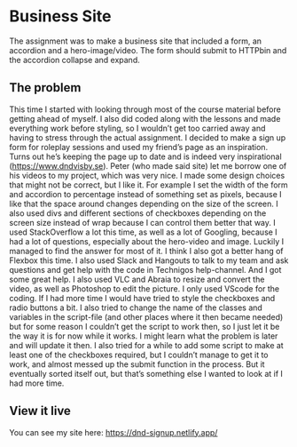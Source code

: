 # Business Site

The assignment was to make a business site that included a form, an accordion and a hero-image/video. The form should submit to HTTPbin and the accordion collapse and expand.

## The problem

This time I started with looking through most of the course material before getting ahead of myself. I also did coded along with the lessons and made everything work before styling, so I wouldn’t get too carried away and having to stress through the actual assignment. I decided to make a sign up form for roleplay sessions and used my friend’s page as an inspiration. Turns out he’s keeping the page up to date and is indeed very inspirational (https://www.dndvisby.se). Peter (who made said site) let me borrow one of his videos to my project, which was very nice. I made some design choices that might not be correct, but I like it. For example I set the width of the form and accordion to percentage instead of something set as pixels, because I like that the space around changes depending on the size of the screen. I also used divs and different sections of checkboxes depending on the screen size instead of wrap because I can control them better that way. 
I used StackOverflow a lot this time, as well as a lot of Googling, because I had a lot of questions, especially about the hero-video and image. Luckily I managed to find the answer for most of it. I think I also got a better hang of Flexbox this time. I also used Slack and Hangouts to talk to my team and ask questions and get help with the code in Technigos help-channel. And I got some great help. I also used VLC and Abraia to resize and convert the video, as well as Photoshop to edit the picture. I only used VScode for the coding.
If I had more time I would have tried to style the checkboxes and radio buttons a bit. I also tried to change the name of the classes and variables in the script-file (and other places where it then became needed) but for some reason I couldn’t get the script to work then, so I just let it be the way it is for now while it works. I might learn what the problem is later and will update it then. I also tried for a while to add some script to make at least one of the checkboxes required, but I couldn’t manage to get it to work, and almost messed up the submit function in the process. But it eventually sorted itself out, but that’s something else I wanted to look at if I had more time.

## View it live

You can see my site here: https://dnd-signup.netlify.app/